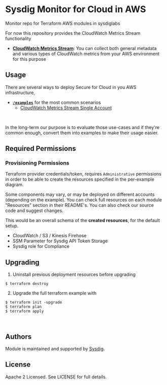 # Sysdig Monitor for Cloud in AWS
Monitor repo for Terraform AWS modules in sysdiglabs

For now this repository provides the CloudWatch Metrics Stream functionality

* **[CloudWatch Metrics Stream](https://docs.sysdig.com/en/docs/sysdig-monitor/integrations/cloud-accounts/connect-aws-account/cloudwatch-monitoring/)**:  You can collect both general metadata and various types of CloudWatch metrics from your AWS environment for this purpose <br/>

## Usage

There are several ways to deploy Secure for Cloud in you AWS infrastructure,
- **[`/examples`](https://github.com/sysdiglabs/terraform-aws-monitor-for-cloud/tree/master/examples)** for the most common scenarios
  - [CloudWatch Metrics Stream Single Account](https://github.com/sysdiglabs/terraform-aws-monitor-for-cloud/tree/master/examples/cloudwatch-metrics-stream-single-account/)

<br/>

In the long-term our purpose is to evaluate those use-cases and if they're common enough, convert them into examples to make their usage easier.

## Required Permissions

### Provisioning Permissions

Terraform provider credentials/token, requires `Administrative` permissions in order to be able to create the
resources specified in the per-example diagram.

Some components may vary, or may be deployed on different accounts (depending on the example). You can check full resources on each module "Resources" section in their README's. You can also check our source code and suggest changes.

This would be an overall schema of the **created resources**, for the default setup.

- CloudWatch / S3 / Kinesis Firehose
- SSM Parameter for Sysdig API Token Storage
- Sysdig role for Compliance

## Upgrading

1. Uninstall previous deployment resources before upgrading
  ```
  $ terraform destroy
  ```

2. Upgrade the full terraform example with
  ```
  $ terraform init -upgrade
  $ terraform plan
  $ terraform apply
  ```

<br/>

## Authors

Module is maintained and supported by [Sysdig](https://sysdig.com).

## License

Apache 2 Licensed. See LICENSE for full details.


